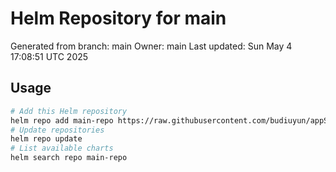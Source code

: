 # Helm Repository for main
Generated from branch: main
Owner: main
Last updated: Sun May  4 17:08:51 UTC 2025

## Usage
```bash
# Add this Helm repository
helm repo add main-repo https://raw.githubusercontent.com/budiuyun/appStore/helm-main/
# Update repositories
helm repo update
# List available charts
helm search repo main-repo
```
